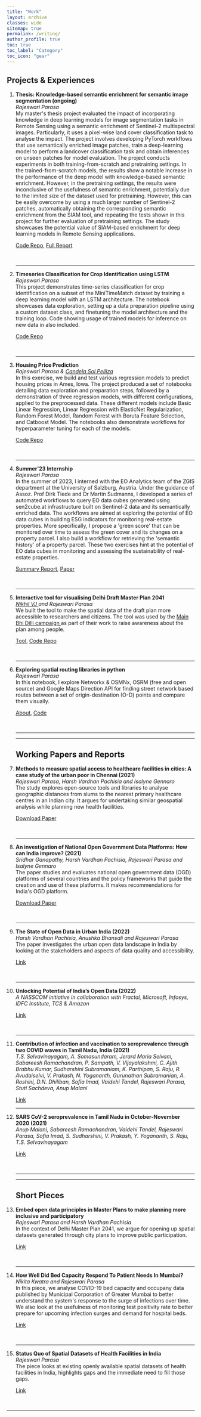```yaml
---
title: "Work"
layout: archive
classes: wide
sitemap: true
permalink: /writing/
author_profile: true
toc: true
toc_label: "Category"
toc_icon: "gear"
---
```


## Projects & Experiences
<ol start = "1">

<li><strong>Thesis: Knowledge-based semantic enrichment for semantic image segmentation (ongoing)</strong><br>
<em>Rajeswari Parasa</em><br>
My master's thesis project evaluated the impact of incorporating knowledge in deep learning models for image segmentation tasks in Remote Sensing using a semantic enrichment of Sentinel-2 multispectral images. Particularly, it uses a pixel-wise land cover classification task to analyse the impact. The project involves developing PyTorch workflows that use semantically enriched image patches, train a deep-learning model to perform a landcover classification task and obtain inferences on unseen patches for model evaluation. The project conducts experiments in both training-from-scratch and pretraining settings. In the trained-from-scratch models, the results show a notable increase in the performance of the deep model with knowledge-based semantic enrichment. However, in the pretraining settings, the results were inconclusive of the usefulness of semantic enrichment, potentially due to the limited size of the dataset used for pretraining. However, this can be easily overcome by using a much larger number of Sentinel-2 patches, automatically obtaining the corresponding semantic enrichment from the SIAM tool, and repeating the tests shown in this project for further evaluation of pretraining settings. The study showcases the potential value of SIAM-based enrichment for deep learning models in Remote Sensing applications.
<br>

<a href = "https://github.com/rajesvariparasa/semantic-enrichment-for-semantic-image-segmentation">Code Repo</a>, <a href = "/assets/docs/Parasa_Thesis_v2.pdf">Full Report</a> 

<br></li>
<hr/>

<li><strong>Timeseries Classification for Crop Identification using LSTM</strong><br>
<em>Rajeswari Parasa</em><br>
This project demonstrates time-series classification for crop identification on a subset of the MiniTimeMatch dataset by training a deep learning model with an LSTM architecture. The notebook showcases data exploration, setting up a data preparation pipeline using a custom dataset class, and finetuning the model architecture and the training loop. Code showing usage of trained models for inference on new data in also included.
<br>

<a href = "https://github.com/rajesvariparasa/timeseries-classification-lstm">Code Repo</a>

<br></li>
<hr/>

<li><strong>Housing Price Prediction</strong><br>
<em>Rajeswari Parasa & <a href = "https://candelasolpelliza.com/">Candela Sol Pelliza </a></em><br>
In this exercise, we build and test various regression models to predict housing prices in Ames, Iowa. The project produced a set of notebooks detailing data exploration and preparation steps, followed by a demonstration of three regression models, with different configurations, applied to the preprocessed data. These different models include Basic Linear Regression, Linear Regression with ElasticNet Regularization, Random Forest Model, Random Forest with Boruta Feature Selection, and Catboost Model. The notebooks also demonstrate workflows for hyperparameter tuning for each of the models.
<br>

<a href = "https://github.com/rajesvariparasa/ml-processing-pipeline-for-predicting-houseprices">Code Repo</a>

<br></li>
<hr/>

<li><strong>Summer'23 Internship</strong><br>
<em>Rajeswari Parasa</em><br>
In the summer of 2023, I interned with the EO Analytics team of the ZGIS department at the University of Salzburg, Austria. Under the guidance of Assoz. Prof Dirk Tiede and Dr Martin Sudmanns, I developed a series of automated workflows to query EO data cubes generated using sen2cube.at infrastructure built on Sentinel-2 data and its semantically enriched data. The workflows are aimed at exploring the potential of EO data cubes in building ESG indicators for monitoring real-estate properties. More specifically, I propose a 'green score' that can be monitored over time to assess the green cover and its changes on a property parcel. I also build a workflow for retrieving the 'semantic history' of a property parcel. These two exercises hint at the potential of EO data cubes in monitoring and assessing the sustainability of real-estate properties.
<br>

<a href = "/assets/docs/internship-report-2023.pdf">Summary Report</a>, <a href = "/assets/docs/sen2cube-for-properties-monitoring.pdf">Paper</a>

<br></li>
<hr/>

<li><strong>Interactive tool for visualising Delhi Draft Master Plan 2041</strong><br>
<em><a href= "https://nikhilvj.co.in/">Nikhil VJ </a> and Rajeswari Parasa</em><br>
We built the tool to make the spatial data of the draft plan more accessible to researchers and citizens. The tool was used by the <a href = "https://www.mainbhidilli.com/">Main Bhi Dilli campaign </a> as part of their work to raise awareness about the plan among people.
<br>

<a href = "https://draftmpd41.github.io/#10/28.5996/77.1007">Tool</a>, <a href = "https://github.com/rajesvariparasa/layers_draft_delhi_master_plan_2041"> Code Repo</a>

<br></li>
<hr/>


<li><strong>Exploring spatial routing libraries in python</strong><br>
<em>Rajeswari Parasa</em><br>
In this notebook, I explore Networkx & OSMNx, OSRM (free and open source) and Google Maps Direction API for finding street network based routes between a set of origin-destination (O-D) points and compare them visually.
<br>

<a href = "https://medium.com/@prkrajesvari3/using-osrm-osmnx-networkx-and-google-maps-directions-api-with-python-for-spatial-routes-3e4709a0d1bb">About</a>, <a href = "https://github.com/rajesvariparasa/spatial-routing-libraries-and-services">Code</a>

<br></li>
<hr/><hr/>


## Working Papers and Reports


<li><strong>Methods to measure spatial access to healthcare facilities in cities: A case study of the urban poor in Chennai (2021)</strong><br>
<em>Rajeswari Parasa, Harsh Vardhan Pachisia and Isalyne Gennaro</em><br>
The study explores open-source tools and libraries to analyse geographic distances from slums to the nearest primary healthcare centres in an Indian city. It argues for undertaking similar geospatial analysis while planning new health facilities.
<br>

<a href = "/assets/docs/access-to-healthfacilities.pdf">Download Paper</a>

<br></li>
<hr/>

<li><strong>An investigation of National Open Government Data Platforms: How can India improve? (2021)</strong><br>
<em>Sridhar Ganapathy, Harsh Vardhan Pachisia, Rajeswari Parasa and Isalyne Gennaro</em><br>
The paper studies and evaluates national open government data (OGD) platforms of several countries and the policy frameworks that guide the creation and use of these platforms. It makes recommendations for India's OGD platform.
<br>

<a href="/assets/docs/globalplatforms-open-data.pdf">Download Paper</a>


<br></li>
<hr/>


<li><strong>The State of Open Data in Urban India (2022)</strong><br>
<em>Harsh Vardhan Pachisia, Anushka Bhansali and Rajeswari Parasa</em><br>
The paper investigates the urban open data landscape in India by looking at the stakeholders and aspects of data quality and accessibility.
<br>
 
<a href="https://artha.global/working-paper/the-state-of-open-data-in-urban-india/">Link</a>
 
<br></li>
<hr/>


<li><strong>Unlocking Potential of India’s Open Data (2022)</strong><br>
<em>A NASSCOM initiative in collaboration with Fractal, Microsoft, Infosys, IDFC Institute, TCS & Amazon</em><br>
 
<a href= "https://indiaai.gov.in/research-reports/unlocking-potential-of-india-s-open-data">Link</a>
 
<br></li>
<hr/>

<li><strong>Contribution of infection and vaccination to seroprevalence through two COVID waves in Tamil Nadu, India (2021)</strong><br>
<em>T.S. Selvavinayagam, A. Somasundaram, Jerard Maria Selvam, Sabareesh Ramachandran, P. Sampath, V. Vijayalakshmi, C. Ajith Brabhu Kumar, Sudharshini Subramaniam, K. Parthipan, S. Raju, R. Avudaiselvi, V. Prakash, N. Yogananth, Gurunathan Subramanian, A. Roshini, D.N. Dhiliban, Sofia Imad, Vaidehi Tandel, Rajeswari Parasa, Stuti Sachdeva, Anup Malani</em><br>
 
<a href= "https://www.medrxiv.org/content/10.1101/2021.11.14.21265758v2">Link</a>
<br></li>
<hr/>


<li><strong>SARS CoV-2 seroprevalence in Tamil Nadu in October-November 2020 (2021)</strong><br>
<em>Anup Malani, Sabareesh Ramachandran, Vaidehi Tandel, Rajeswari Parasa, Sofia Imad, S. Sudharshini, V. Prakash, Y. Yogananth, S. Raju, T.S. Selvavinayagam</em> <br>
 
<a href = "https://artha.global/working-paper/sars-cov-2-seroprevalence-in-tamil-nadu-in-october-november-2020/">Link</a>
 
<br></li>
<hr/><hr/>

## Short Pieces

<li><strong>Embed open data principles in Master Plans to make planning more inclusive and participatory</strong><br>
<em>Rajeswari Parasa and Harsh Vardhan Pachisia</em><br>
In the context of Delhi Master Plan 2041, we argue for opening up spatial datasets generated through city plans to improve public participation.
<br>

<a href = "https://www.datagovernance.org/article/embed-open-data-principles-in-master-plans-to-make-planning-more-inclusive">Link</a>

<br></li>
<hr/>


<li><strong>How Well Did Bed Capacity Respond To Patient Needs In Mumbai?</strong><br>
<em>Nikita Kwatra and Rajeswari Parasa</em><br>
In this piece, we analyse COVID-19 bed capacity and occupany data published by Municipal Corporation of Greater Mumbai to better understand the system's response to the surge of infections over time. We also look at the usefulness of monitoring test positivity rate to better prepare for upcoming infection surges and demand for hospital beds.
<br>

<a href = "https://www.idfcinstitute.org/blog/2021/july/covid-19-bed-management-in-mumbai/">Link</a>

<br></li>
<hr/>


<li><strong>Status Quo of Spatial Datasets of Health Facilities in India</strong><br>
<em>Rajeswari Parasa</em><br>
The piece looks at existing openly available spatial datasets of health facilities in India, highlights gaps and the immediate need to fill those gaps.
<br>

<a href = "https://www.idfcinstitute.org/blog/2021/april/status-quo-of-spatial-datasets-of-health-facilities-in-india/">Link</a>

<br></li></ol>
<hr/>

